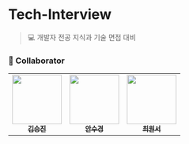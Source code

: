 # Tech-Interview

> 💻 개발자 전공 지식과 기술 면접 대비

### 👤 Collaborator

<table>
  <tr>
     <td align="center"><a href="https://github.com/Kimseungin0529"><img src="https://github.com/Kimseungin0529.png" width="100px;" alt=""/><br/><sub style="text-decoration-line:none;"><b>김승진</b></sub></a><br/></td>
     <td align="center"><a href="https://github.com/ahnsugyeong"><img src="https://github.com/ahnsugyeong.png" width="100px;" alt=""/><br/><sub style="text-decoration-line:none;"><b>안수경</b></sub></a><br/></td>
     <td align="center"><a href="https://github.com/Cwonseo"><img src="https://github.com/Cwonseo.png" width="100px;" alt=""/><br/><sub style="text-decoration-line:none;"><b>최원서</b></sub></a><br/></td>
  </tr>
</table>
<br>
